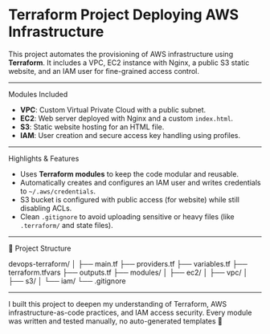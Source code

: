 # Terraform Project Deploying AWS Infrastructure

This project automates the provisioning of AWS infrastructure using **Terraform**.
It includes a VPC, EC2 instance with Nginx, a public S3 static website, and an IAM user for fine-grained access control.

---

Modules Included

- **VPC**: Custom Virtual Private Cloud with a public subnet.
- **EC2**: Web server deployed with Nginx and a custom `index.html`.
- **S3**: Static website hosting for an HTML file.
- **IAM**: User creation and secure access key handling using profiles.

---

Highlights & Features

- Uses **Terraform modules** to keep the code modular and reusable.
- Automatically creates and configures an IAM user and writes credentials to `~/.aws/credentials`.
- S3 bucket is configured with public access (for website) while still disabling ACLs.
- Clean `.gitignore` to avoid uploading sensitive or heavy files (like `.terraform/` and state files).

---

📁 Project Structure

devops-terraform/
│
├── main.tf
├── providers.tf
├── variables.tf
├── terraform.tfvars
├── outputs.tf
├── modules/
│ ├── ec2/
│ ├── vpc/
│ ├── s3/
│ └── iam/
└── .gitignore


---

I built this project to deepen my understanding of Terraform, AWS infrastructure-as-code practices, and IAM access security.
Every module was written and tested manually, no auto-generated templates 🙂


